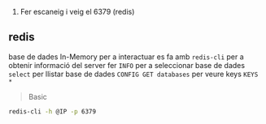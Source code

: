 1.  Fer escaneig i veig el 6379 (redis)

## redis
base de dades In-Memory
per a interactuar es fa amb `redis-cli`
per a obtenir informació del server fer `INFO`
per a seleccionar base de dades `select`
per llistar base de dades `CONFIG GET databases`
per veure keys `KEYS *`

> Basic
```bash
redis-cli -h @IP -p 6379
```